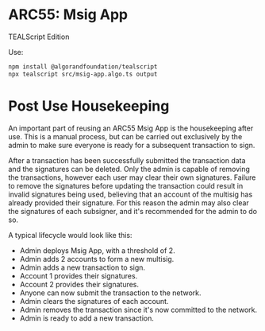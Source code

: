# ARC55: Msig App

TEALScript Edition

Use:
```sh
npm install @algorandfoundation/tealscript
npx tealscript src/msig-app.algo.ts output
```

# Post Use Housekeeping

An important part of reusing an ARC55 Msig App is the housekeeping after use. This is a manual process, but can be carried out exclusively by the admin to make sure everyone is ready for a subsequent transaction to sign.

After a transaction has been successfully submitted the transaction data and the signatures can be deleted. Only the admin is capable of removing the transactions, however each user may clear their own signatures. Failure to remove the signatures before updating the transaction could result in invalid signatures being used, believing that an account of the multisig has already provided their signature. For this reason the admin may also clear the signatures of each subsigner, and it's recommended for the admin to do so.

A typical lifecycle would look like this:

 * Admin deploys Msig App, with a threshold of 2.
 * Admin adds 2 accounts to form a new multisig.
 * Admin adds a new transaction to sign.
 * Account 1 provides their signatures.
 * Account 2 provides their signatures.
 * Anyone can now submit the transaction to the network.
 * Admin clears the signatures of each account.
 * Admin removes the transaction since it's now committed to the network.
 * Admin is ready to add a new transaction.